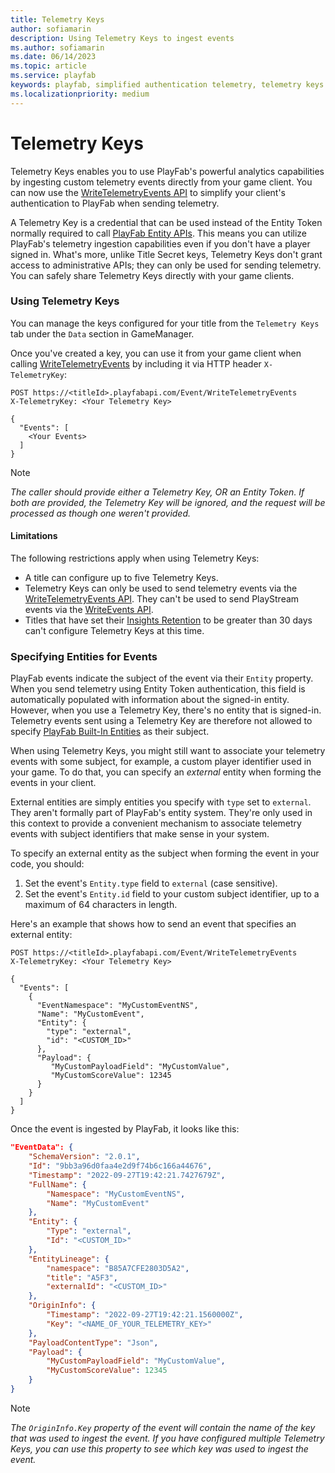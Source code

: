 ```yaml
---
title: Telemetry Keys
author: sofiamarin
description: Using Telemetry Keys to ingest events
ms.author: sofiamarin
ms.date: 06/14/2023
ms.topic: article
ms.service: playfab
keywords: playfab, simplified authentication telemetry, telemetry keys
ms.localizationpriority: medium
---
```


# Telemetry Keys

Telemetry Keys enables you to use PlayFab's powerful analytics capabilities by ingesting custom telemetry events directly from your game client. You can now use the [WriteTelemetryEvents API](/rest/api/playfab/events/play-stream-events/write-telemetry-events) to simplify your client's authentication to PlayFab when sending telemetry.

A Telemetry Key is a credential that can be used instead of the Entity Token normally required to call [PlayFab Entity APIs](../entities/index.md). This means you can utilize PlayFab's telemetry ingestion capabilities even if you don't have a player signed in. What's more, unlike Title Secret keys, Telemetry Keys don't grant access to administrative APIs; they can only be used for sending telemetry. You can safely share Telemetry Keys directly with your game clients.

### Using Telemetry Keys

You can manage the keys configured for your title from the `Telemetry Keys` tab under the `Data` section in GameManager.

Once you've created a key, you can use it from your game client when calling [WriteTelemetryEvents](/rest/api/playfab/events/play-stream-events/write-telemetry-events) by including it via HTTP header `X-TelemetryKey`:

```HTTP
POST https://<titleId>.playfabapi.com/Event/WriteTelemetryEvents
X-TelemetryKey: <Your Telemetry Key>

{
  "Events": [
    <Your Events>
  ]
}
```

> [!NOTE]
> _The caller should provide either a Telemetry Key, OR an Entity Token. If both are provided, the Telemetry Key will be ignored, and the request will be processed as though one weren't provided._

#### Limitations

The following restrictions apply when using Telemetry Keys:
* A title can configure up to five Telemetry Keys.
* Telemetry Keys can only be used to send telemetry events via the [WriteTelemetryEvents API](/rest/api/playfab/events/play-stream-events/write-telemetry-events). They can't be used to send PlayStream events via the [WriteEvents API](/rest/api/playfab/events/play-stream-events/write-events).
* Titles that have set their [Insights Retention](./../../insights/performance-retention.md) to be 
greater than 30 days can't configure Telemetry Keys at this time.

### Specifying Entities for Events

PlayFab events indicate the subject of the event via their `Entity` property. When you send telemetry using Entity Token authentication, this field is automatically populated with information about the signed-in entity. However, when you use a Telemetry Key, there's no entity that is signed-in. Telemetry events sent using a Telemetry Key are therefore not allowed to specify [PlayFab Built-In Entities](../entities/available-built-in-entity-types.md) as their subject.

When using Telemetry Keys, you might still want to associate your telemetry events with some subject, for example, a custom player identifier used in your game. To do that, you can specify an *external* entity when forming the events in your client.

External entities are simply entities you specify with `type` set to `external`. They aren't formally part of PlayFab's entity system. They're only used in this context to provide a convenient mechanism to associate telemetry events with subject identifiers that make sense in your system.

To specify an external entity as the subject when forming the event in your code, you should:

1. Set the event's `Entity.type` field to `external` (case sensitive).
2. Set the event's `Entity.id` field to your custom subject identifier, up to a maximum of 64 characters in length.


Here's an example that shows how to send an event that specifies an external entity:

```HTTP
POST https://<titleId>.playfabapi.com/Event/WriteTelemetryEvents
X-TelemetryKey: <Your Telemetry Key>

{
  "Events": [
    {
      "EventNamespace": "MyCustomEventNS",
      "Name": "MyCustomEvent",
      "Entity": {
        "type": "external",
        "id": "<CUSTOM_ID>"
      },
      "Payload": {
         "MyCustomPayloadField": "MyCustomValue",
         "MyCustomScoreValue": 12345
      }
    }
  ]
}
```

Once the event is ingested by PlayFab, it looks like this:

```JSON
"EventData": { 
    "SchemaVersion": "2.0.1", 
    "Id": "9bb3a96d0faa4e2d9f74b6c166a44676", 
    "Timestamp": "2022-09-27T19:42:21.7427679Z", 
    "FullName": { 
        "Namespace": "MyCustomEventNS", 
        "Name": "MyCustomEvent" 
    }, 
    "Entity": { 
        "Type": "external", 
        "Id": "<CUSTOM_ID>" 
    }, 
    "EntityLineage": { 
        "namespace": "B85A7CFE2803D5A2",
        "title": "A5F3",
        "externalId": "<CUSTOM_ID>"
    }, 
    "OriginInfo": { 
        "Timestamp": "2022-09-27T19:42:21.1560000Z",
        "Key": "<NAME_OF_YOUR_TELEMETRY_KEY>"
    }, 
    "PayloadContentType": "Json", 
    "Payload": { 
        "MyCustomPayloadField": "MyCustomValue",
        "MyCustomScoreValue": 12345
    } 
} 
```

> [!NOTE]
> _The `OriginInfo.Key` property of the event will contain the name of the key that was used to ingest the event. If you have configured multiple Telemetry Keys, you can use this property to see which key was used to ingest the event._
